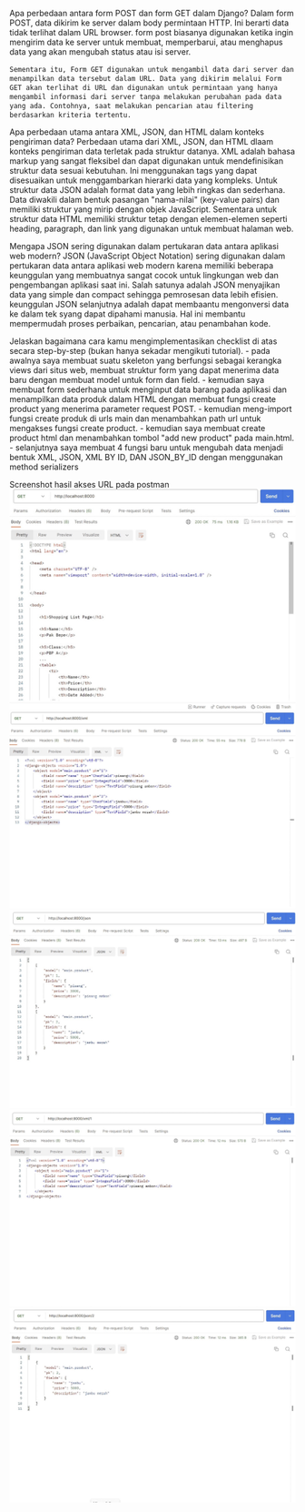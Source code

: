 Apa perbedaan antara form POST dan form GET dalam Django?
    Dalam form POST, data dikirim ke server dalam body permintaan HTTP. Ini berarti data tidak terlihat dalam URL browser. form post biasanya digunakan ketika ingin mengirim data ke server untuk membuat, memperbarui, atau menghapus data yang akan mengubah status atau isi server.

    Sementara itu, Form GET digunakan untuk mengambil data dari server dan menampilkan data tersebut dalam URL. Data yang dikirim melalui Form GET akan terlihat di URL dan digunakan untuk permintaan yang hanya mengambil informasi dari server tanpa melakukan perubahan pada data yang ada. Contohnya, saat melakukan pencarian atau filtering berdasarkan kriteria tertentu.

Apa perbedaan utama antara XML, JSON, dan HTML dalam konteks pengiriman data?
    Perbedaan utama dari XML, JSON, dan HTML dlaam konteks pengiriman data terletak pada struktur datanya. XML adalah bahasa markup yang sangat fleksibel dan dapat digunakan untuk mendefinisikan struktur data sesuai kebutuhan. Ini menggunakan tags yang dapat disesuaikan untuk menggambarkan hierarki data yang kompleks. Untuk struktur data JSON adalah format data yang lebih ringkas dan sederhana. Data diwakili dalam bentuk pasangan "nama-nilai" (key-value pairs) dan memiliki struktur yang mirip dengan objek JavaScript. Sementara untuk struktur data HTML memiliki struktur tetap dengan elemen-elemen seperti heading, paragraph, dan link yang digunakan untuk membuat halaman web.


Mengapa JSON sering digunakan dalam pertukaran data antara aplikasi web modern?
    JSON (JavaScript Object Notation) sering digunakan dalam pertukaran data antara aplikasi web modern karena memiliki beberapa keunggulan yang membuatnya sangat cocok untuk lingkungan web dan pengembangan aplikasi saat ini. Salah satunya adalah JSON menyajikan data yang simple dan compact sehingga pemrosesan data lebih efisien. keunggulan JSON selanjutnya adalah dapat membaantu mengonversi data ke dalam tek syang dapat dipahami manusia. Hal ini membantu mempermudah proses perbaikan, pencarian, atau penambahan kode. 


Jelaskan bagaimana cara kamu mengimplementasikan checklist di atas secara step-by-step (bukan hanya sekadar mengikuti tutorial).
    - pada awalnya saya membuat suatu skeleton yang berfungsi sebagai kerangka views dari situs web, membuat struktur form yang dapat menerima data baru dengan membuat model untuk form dan field.
    - kemudian saya membuat form sederhana untuk menginput data barang pada aplikasi dan menampilkan data produk dalam HTML dengan membuat fungsi create product yang menerima parameter request POST.
    - kemudian meng-import fungsi create produk di urls main dan menambahkan path url untuk mengakses fungsi create product.
    - kemudian saya membuat create product html dan menambahkan tombol "add new product" pada main.html.
    - selanjutnya saya membuat 4 fungsi baru untuk mengubah data menjadi bentuk XML, JSON, XML BY ID, DAN JSON_BY_ID dengan menggunakan method serializers


Screenshot hasil akses URL pada postman
![Alt text](HTML-1.jpg)
![Alt text](XML.jpg)
![Alt text](JSON.jpg)
![Alt text](XML_BY_ID.jpg)
![Alt text](JSON_BY_ID.jpg)